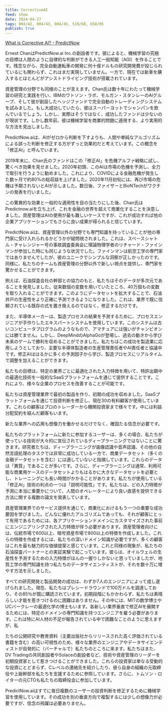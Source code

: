 ```yaml
---
title: CorrectiveAI
feed: show
date: 2024-04-27
tags: 004/42, 004/43, 004/45, 519/68, 658/05
publish: true
---
```


[What is Corrective AI? - PredictNow](https://predictnow.ai/what-is-corrective-ai/)

Ernest ChanはPredictNow.ai Inc.の創設者です。彼によると、機械学習の究極の目標は人間のように自律的な判断ができる人工一般知能（AGI）を作ることです。残念ながら、完全自動運転車の開発に何十億ドルもの研究開発費が投じられているにも関わらず、これはまだ実現していません。一方で、現在では新車を購入するとほとんどがアシストドライビング技術が搭載されています。

資産管理の分野でも同様のことが言えます。Chan氏は数十年にわたって機械学習の研究と実践を行い、IBMのワトソン・ラボ、モルガン・スタンレーのAIグループ、そして彼が創設したヘッジファンドで完全自動のトレーディングシステムを試みました。もし大成功していたら、彼はスーパーヨットでシャンパンを飲んでいるでしょう。しかし、実際はそうではなく、成功したファンドは少ないのが現状です。しかし数年前、彼は機械学習を商業的問題に適用する、より実用的な方法を見出しました。

PredictNow.aiは、AIがゼロから判断を下すよりも、人間や単純なアルゴリズムによる誤った判断を修正する方がずっと効果的だと考えています。この概念を「修正AI」と呼んでいます。

2019年末に、Chan氏のファンドはこの「修正AI」を危機アルファ戦略に試し、驚くべき効果を見せました。2020年初頭、このAIは市場の危機を予測し、全力で取引を行うように勧めました。これにより、COVIDによる金融危機が発生した数ヶ月で約80%の総収益を上げました。2020年11月初旬には、再び市場の危機は予期されないとAIが示しました。数日後、ファイザーとBioNTechがワクチンの発表を行いました。

この驚異的な効果と一般的な適用性を目の当たりにした後、Chan氏はPredictnow.aiを立ち上げ、これを金融の世界を超えて商業化することを決意しました。資産管理はAIの使用が最も難しいケースですが、これが成功すれば他の企業アプリケーションでもさらに良い成果が得られると信じています。

PredictNow.aiは、資産管理以外の分野でも専門知識を持っていることが他の専門家に受け入れられるかどうかが疑問視されました。これは、スペースシャトル・チャレンジャー号の事故調査委員会に理論物理学者のリチャード・ファインマンが参加した時にも同じような状況でした。ファインマンは航空工学の専門家ではありませんでしたが、彼のユニークでシンプルな洞察が正しかったのです。同様に、私たちのチームも資産管理の分野以外で新しい視点を提供し、専門家を驚かせることができます。

例えば、石油探査会社の幹部との協力のもと、私たちはそのデータが多次元であることを発見しました。従来数個の変数を用いていたところ、40万個もの変数を取り入れることができます。このようにデータセットを拡大することで、石油井戸の生産性をより正確に予測できるようになりました。これは、業界で既に信頼されている既存の式を置き換えるのではなく、修正するだけです。

また、半導体メーカーは、製造プロセスの結果を予測するために、プロセスエンジニアが手作りしたエキスパートシステムを使用しています。このシステムは古いコンピュータプログラムのようなもので、アマチュアには強いがチャンピオンには勝てません。しかし、DeepMindのAlphaGoが登場し、過去の動きから学び未来のゲームで勝利を収めることができました。私たちはこの成功を製造業に応用しようとしており、主要な半導体製造者の生産管理責任者やAI責任者と協議中です。修正AIははるかに多くの予測因子から学び、製造プロセスにリアルタイムで調整を加えることができます。

私たちの目標は、特定の業界ごとに最適化された入力特徴を用いて、特許出願中の最適化技術を一般的なSaaSプラットフォームを通じて提供することです。これにより、様々な企業のプロセスを改善することが可能です。

私たちは資産管理業界で最初の製品を作り、初期の成功を収めました。SaaSプラットフォームを通じて投資判断を修正し、現在30の有料顧客が使用しています。これらの顧客はプロのトレーダーから機関投資家まで様々です。中には利益分配契約を結んだ顧客もいます。

新たな業界への応用も想像力を働かせるだけでなく、確固たる信念が必要です。

私たちのプラットフォームに新たに参加するユーザーは、多くの場合、私たちが使っている技術が大々的に宣伝されているディープラーニングではないことに驚きます。研究者たちは、ディープラーニングが画像認識や音声認識、その他の自然言語処理のタスクでは非常に成功している一方で、商業データセット（多くの金融データセットを含む）には適していないと指摘しています。これらのデータは「異質」であることが多いです。さらに、ディープラーニングは通常、利用可能な商業用ケースのデータセットよりもはるかに大きなデータセットを必要とし、トレーニングにも長い時間がかかることがあります。私たちが使用している「修正AI」技術の利点の一つは「説明可能性」です。私たちは、どの入力特徴が予測に本当に重要かについて、人間のオペレーターにより良い直感を提供できる方法に関する複数の論文を発表しています。

資産管理業界でのサービス提供を通じて、商業化におけるもう一つの重要な成功要因を学びました。どんなに優れたアルゴリズムであっても、それが顧客にとって有用であるためには、各アプリケーションドメインにカスタマイズされた事前にエンジニアリングされた入力特徴が伴う必要があります。資産管理者向けには、伝統市場で600以上、暗号資産市場で800以上の特徴を作成しました。これらの特徴を作成するには、私たちの深いドメイン知識が必要ですが、多くの顧客はこれを最も魅力的な価値提案と感じています。これと同様の現象が、私たちの石油探査パートナーとの実証実験で起こっています。彼らは、オイルウェルの生産性を予測するための入力特徴がほんの一握りしかないと思っていましたが、地質工学の専門知識を持つ私たちのデータサイエンティストが、それを数十万に増やす方法を示しました。

すべての研究開発と製品開発の成功は、わずか7人のエンジニアによって成し遂げられました。現在、私たちはプレシードラウンドで100万ドルを調達しており、その85％が既に購読されています。初期段階にもかかわらず、私たちは素晴らしい才能を惹きつけるのに困難はありません。その中には、MITの数学博士やUCバークレーの最適化学の博士もいます。各新しい業界垂直で修正AIを展開するためには、特定のドメインの専門知識を持つエンジニアを雇う必要があります。これは特にAI人材の不足が報告されている中で困難なことのように思えますが、私

たちの公開研究や教育資料（主要出版社からリリースされた高く評価されている書籍を含む）の高い可視性のため、様々な業界のエンジニアやデータサイエンティストが自発的に（バーチャルで）私たちのところに来ます。私たちはまた、DV Tradingの共同創設者やSolaceの創設者など、技術や資産管理のリーダーを初期投資家として惹きつけることができました。これらの投資家は単なる受動的な投資にとどまらず、Cレベルの連絡先を紹介したり、彼ら自身の組織の元取締役や上級幹部を私たちを支援するために参照しています。さらに、トムソン・ロイターの元CTOも私たちの取締役会に参加しています。

PredictNow.aiはすでに毎日複数のユーザーの投資判断を修正するために機械学習を使用しています。その成功を別の垂直方向で複製するには少しの想像力が必要ですが、信念の飛躍は必要ありません。


